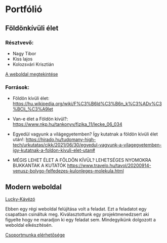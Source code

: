# Portfólió
## Földönkívüli élet
### Résztvevő:
- Nagy Tibor
- Kiss lajos
- Kolozsvári Krisztián

[A weboldal megtekintése](http://127.0.0.1:5500/index.html)
### Források:
- Földön kívüli élet:
https://hu.wikipedia.org/wiki/F%C3%B6ld%C3%B6n_k%C3%ADv%C3%BCli_%C3%A9let

- Van-e élet a Földön kívül?:
		https://www.nkp.hu/tankonyv/fizika_11/lecke_06_034

- Egyedül vagyunk a világegyetemben? Így kutatnak a földön kívüli élet után!:
		https://hirado.hu/tudomany-high-tech/urkutatas/cikk/2021/06/30/egyedul-vagyunk-a-vilagegyetemben-igy-kutatnak-a-foldon-kivuli-elet-utan#

- MÉGIS LEHET ÉLET A FÖLDÖN KÍVÜL? LEHETSÉGES NYOMOKRA BUKKANTAK A KUTATÓK
		https://www.travelo.hu/tavol/20200914-venusz-bolygo-felfedezes-kulonleges-molekula.html
## Modern weboldal
[Lucky-Kávézó](https://lali98.github.io/lukcy_kavezo)

Ebben egy régi weboldal felújítása volt a feladat. Ezt a feladatot egy csapatban csináltuk meg.
Kiválasztottunk egy projektmenedzsert aki figyelte hogy ne maradjon ki egy feladat sem.
Mindegyikünk dolgozott a weboldal elkészítésén.

[Csoportmunka elérhetősége](https://github.com/Lali98/Lali98.github.io/tree/master/lukcy_kavezo)
